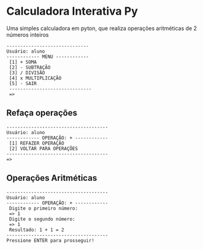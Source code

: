 # Calculadora Interativa Py

Uma simples calculadora em pyton, que realiza operações aritméticas de 2 números inteiros

```
------------------------------
Usuário: aluno
------------ MENU ------------
 [1] + SOMA
 [2] - SUBTRAÇÃO
 [3] / DIVISÃO
 [4] x MULTIPLICAÇÃO
 [5] - SAIR
 ------------------------------
 =>
```
  
## Refaça operações
```
-------------------------------------
Usuário: aluno
------------ OPERAÇÃO: + ------------
 [1] REFAZER OPERAÇÃO
 [2] VOLTAR PARA OPERAÇÕES
-------------------------------------
=>
```
## Operações Aritméticas 

```
-------------------------------------
Usuário: aluno
------------ OPERAÇÃO: + ------------
 Digite o primeiro número:
 => 1
 Digite o segundo número:
 => 1
 Resultado: 1 + 1 = 2
-------------------------------------
Pressione ENTER para prosseguir!
```
